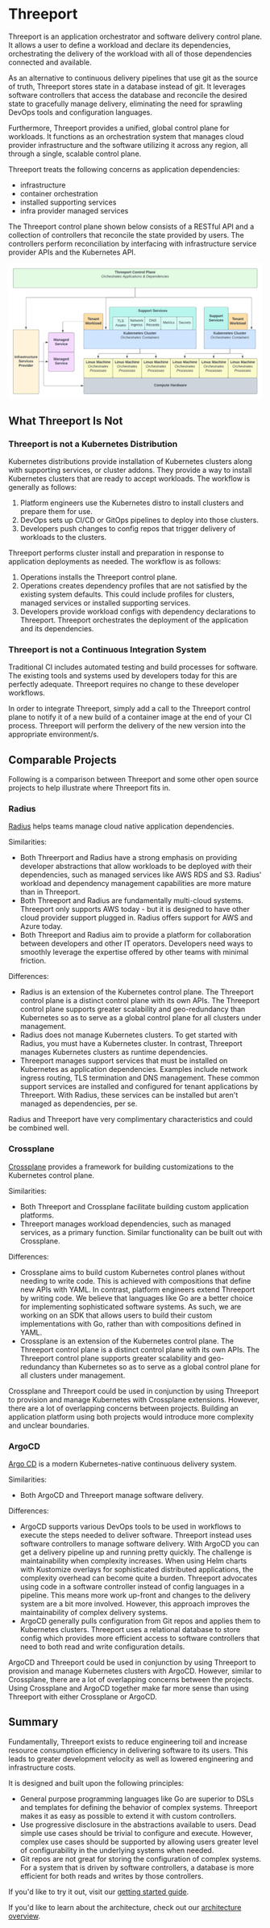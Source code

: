 # Threeport

Threeport is an application orchestrator and software delivery control plane.
It allows a user to define a workload and declare its dependencies,
orchestrating the delivery of the workload with all of those dependencies
connected and available.

As an alternative to continuous delivery pipelines that use git as the source
of truth, Threeport stores state in a database instead of git. It leverages
software controllers that access the database and reconcile the desired state
to gracefully manage delivery, eliminating the need for sprawling DevOps tools
and configuration languages.

Furthermore, Threeport provides a unified, global control plane for workloads.
It functions as an orchestration system that manages cloud provider
infrastructure and the software utilizing it across any region, all through a
single, scalable control plane.

Threeport treats the following concerns as application dependencies:

* infrastructure
* container orchestration
* installed supporting services
* infra provider managed services

The Threeport control plane shown below consists of a RESTful API and a
collection of controllers that reconcile the state provided by users.  The
controllers perform reconciliation by interfacing with infrastructure service
provider APIs and the Kubernetes API.

![Threeport Stack](img/ThreeportStack.png)

## What Threeport Is Not

### Threeport is not a Kubernetes Distribution

Kubernetes distributions provide installation of Kubernetes clusters along with
supporting services, or cluster addons.  They provide a way to install
Kubernetes clusters that are ready to accept workloads.  The workflow is
generally as follows:

1. Platform engineers use the Kubernetes distro to install clusters and prepare
   them for use.
2. DevOps sets up CI/CD or GitOps pipelines to deploy into those clusters.
3. Developers push changes to config repos that trigger delivery of workloads to
   the clusters.

Threeport performs cluster install and preparation in response to application
deployments as needed.  The workflow is as follows:

1. Operations installs the Threeport control plane.
2. Operations creates dependency profiles that are not satisfied by the existing
   system defaults.  This could include profiles for clusters, managed services
   or installed supporting services.
3. Developers provide workload configs with dependency declarations to
   Threeport.  Threeport orchestrates the deployment of the application and its
   dependencies.

### Threeport is not a Continuous Integration System

Traditional CI includes automated testing and build processes for software.  The
existing tools and systems used by developers today for this are perfectly
adequate.  Threeport requires no change to these developer workflows.

In order to integrate Threeport, simply add a call to the Threeport control
plane to notify it of a new build of a container image at the end of your CI
process.  Threeport will perform the delivery of the new version into the
appropriate environment/s.

## Comparable Projects

Following is a comparison between Threeport and some other open source projects
to help illustrate where Threeport fits in.

### Radius

[Radius](https://radapp.io/) helps teams manage cloud native application
dependencies.

Similarities:

* Both Threerport and Radius have a strong emphasis on providing developer
  abstractions that allow workloads to be deployed _with_ their dependencies,
  such as managed services like AWS RDS and S3.  Radius' workload and dependency
  management capabilities are more mature than in Threeport.
* Both Threeport and Radius are fundamentally multi-cloud systems.  Threeport
  only supports AWS today - but it is designed to have other cloud provider
  support plugged in.  Radius offers support for AWS and Azure today.
* Both Threeport and Radius aim to provide a platform for collaboration between
  developers and other IT operators.  Developers need ways to smoothly leverage
  the expertise offered by other teams with minimal friction.

Differences:

* Radius is an extension of the Kubernetes control plane.  The Threeport control
  plane is a distinct control plane with its own APIs.  The Threeport control
  plane supports greater scalability and geo-redundancy than Kubernetes so as to
  serve as a global control plane for all clusters under management.
* Radius does not manage Kubernetes clusters.  To get started with Radius, you
  must have a Kubernetes cluster.  In contrast, Threeport manages Kubernetes
  clusters as runtime dependencies.
* Threeport manages support services that must be installed on Kubernetes as
  application dependencies.  Examples include network ingress routing, TLS
  termination and DNS management.  These common support services are installed
  and configured for tenant applications by Threeport.  With Radius, these
  services can be installed but aren't managed as dependencies, per se.

Radius and Threeport have very complimentary characteristics and could be
combined well.

### Crossplane

[Crossplane](https://www.crossplane.io/) provides a framework for building
customizations to the Kubernetes control plane.

Similarities:

* Both Threeport and Crossplane facilitate building custom application
  platforms.
* Threeport manages workload dependencies, such as managed services, as a
  primary function.  Similar functionality can be built out with Crossplane.

Differences:

* Crossplane aims to build custom Kubernetes control planes without needing to
  write code.  This is achieved with compositions that define new APIs with YAML.
  In contrast, platform engineers extend Threeport by writing code.  We believe
  that languages like Go are a better choice for implementing sophisticated
  software systems.  As such, we are working on an SDK that allows users to
  build their custom implementations with Go, rather than with compositions
  defined in YAML.
* Crossplane is an extension of the Kubernetes control plane.  The Threeport control
  plane is a distinct control plane with its own APIs.  The Threeport control
  plane supports greater scalability and geo-redundancy than Kubernetes so as to
  serve as a global control plane for all clusters under management.

Crossplane and Threeport could be used in conjunction by using Threeport to
provision and manage Kubernetes with Crossplane extensions.  However, there are a
lot of overlapping concerns between projects.  Building an application platform
using both projects would introduce more complexity and unclear boundaries.

### ArgoCD

[Argo CD](https://argoproj.github.io/cd/) is a modern Kubernetes-native
continuous delivery system.

Similarities:

* Both ArgoCD and Threeport manage software delivery.

Differences:

* ArgoCD supports various DevOps tools to be used in workflows to execute the
  steps needed to deliver software.  Threeport instead uses software
  controllers to manage software delivery.  With ArgoCD you can get a delivery
  pipeline up and running pretty quickly.  The challenge is maintainability when
  complexity increases.  When using Helm charts with Kustomize overlays for
  sophisticated distributed applications, the complexity overhead can become
  quite a burden.  Threeport advocates using code in a software controller
  instead of config languages in a pipeline.  This means more work up-front and
  changes to the delivery system are a bit more involved.  However, this
  approach improves the maintainability of complex delivery systems.
* ArgoCD generally pulls configuration from Git repos and applies them to
  Kubernetes clusters.  Threeport uses a relational database to store config
  which provides more efficient access to software controllers that need to both
  read and write configuration details.

ArgoCD and Threeport could be used in conjunction by using Threeport to
provision and manage Kubernetes clusters with ArgoCD.  However, similar to
Crossplane, there are a lot of overlapping concerns between the projects.  Using
Crossplane and ArgoCD together make far more sense than using Threeport with
either Crossplane or ArgoCD.

## Summary

Fundamentally, Threeport exists to reduce engineering toil and increase resource
consumption efficiency in delivering software to its users.  This leads to
greater development velocity as well as lowered engineering and infrastructure
costs.

It is designed and built upon the following principles:

* General purpose programming languages like Go are superior to DSLs and
  templates for defining the behavior of complex systems.  Threeport makes it as
  easy as possible to extend it with custom controllers.
* Use progressive disclosure in the abstractions available to users.  Dead
  simple use cases should be trivial to configure and execute.  However, complex
  use cases should be supported by allowing users greater level of
  configurability in the underlying systems when needed.
* Git repos are not great for storing the configuration of complex systems.  For
  a system that is driven by software controllers, a database is more efficient
  for both reads and writes by those controllers.

If you'd like to try it out, visit our [getting started
guide](guides/getting-started/).

If you'd like to learn about the architecture, check out our [architecture
overview](architecture/overview/).

